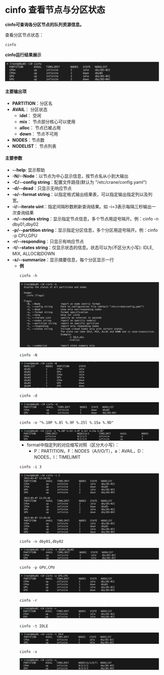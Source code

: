 
# cinfo 查看节点与分区状态 #

**cinfo可查询各分区节点的队列资源信息。**

查看分区节点状态：
~~~bash
cinfo
~~~

**cinfo运行结果展示**

![cinfo](../images/cinfo.png)


#### 主要输出项 ####

- **PARTITION**：分区名
- **AVAIL**： 分区状态
  - **idel**： 空闲
  - **mix**： 节点部分核心可以使用
  - **alloc**： 节点已被占用
  - **down**： 节点不可用
- **NODES**：节点数
- **NODELIST**： 节点列表



#### 主要参数 ####

- **--help**: 显示帮助
- **-N/--Node**：以节点为中心显示信息，按节点名从小到大输出
- **-C/--config string**：配置文件路径(默认为 "/etc/crane/config.yaml")
- **-d/--dead**：只显示无响应节点
- **-o/--format string**：以指定格式输出结果表，可以指定输出指定列以及列宽。
- **-i/--iterate uint**：指定间隔秒数刷新查询结果。如 -i=3表示每隔三秒输出一次查询结果
- **-n/--nodes string**：显示指定节点信息，多个节点用逗号隔开。例：cinfo -n dby01,dby02
- **-p/--partition string**：显示指定分区信息，多个分区用逗号隔开。例：cinfo -p CPU,GPU
- **-r/--responding**：只显示有响应节点
- **-t/--states string**：仅显示状态的信息。状态可以为(不区分大小写): IDLE, MIX, ALLOC和DOWN
- **-s/--summarize**：显示摘要信息，每个分区显示一行
  - **例**
    ```shell
    cinfo -h
    ```
    ![cinfo-h](../images/cinfo_h.png)
    ```shell
    cinfo -N
    ```
    ![cinfo-N](../images/cinfo_N_big.png)
    ```shell
    cinfo -d
    ```
    ![cinfo-d](../images/cinfo_d.png)
    ```shell
    cinfo -o "%.10P %.8l %.9F %.25l %.15a %.9D"
    ```
    ![cinfo-o](../images/cinfo_o.png)
    - format中指定列的对应缩写对照（区分大小写）：
      - P：PARTITION，F：NODES（A/I/O/T），a：AVAIL，D：NODES，I：TIMELIMIT
    ```shell
    cinfo -i 3
    ```
    ![cinfo-i](../images/cinfo_i.png)
    ```shell
    cinfo -n dby01,dby02
    ```
    ![cinfo-n](../images/cinfo_n.png)
    ```shell
    cinfo -p GPU,CPU
    ```
    ![cinfo-p](../images/cinfo_p.png)
    ```shell
    cinfo -r
    ```
    ![cinfo-r](../images/cinfo_r.png)
    ```shell
    cinfo -t IDLE
    ```
    ![cinfo-t](../images/cinfo_t.png)
    ```shell
    cinfo -s
    ```
    ![cinfo-s](../images/cinfo_s.png)
    
